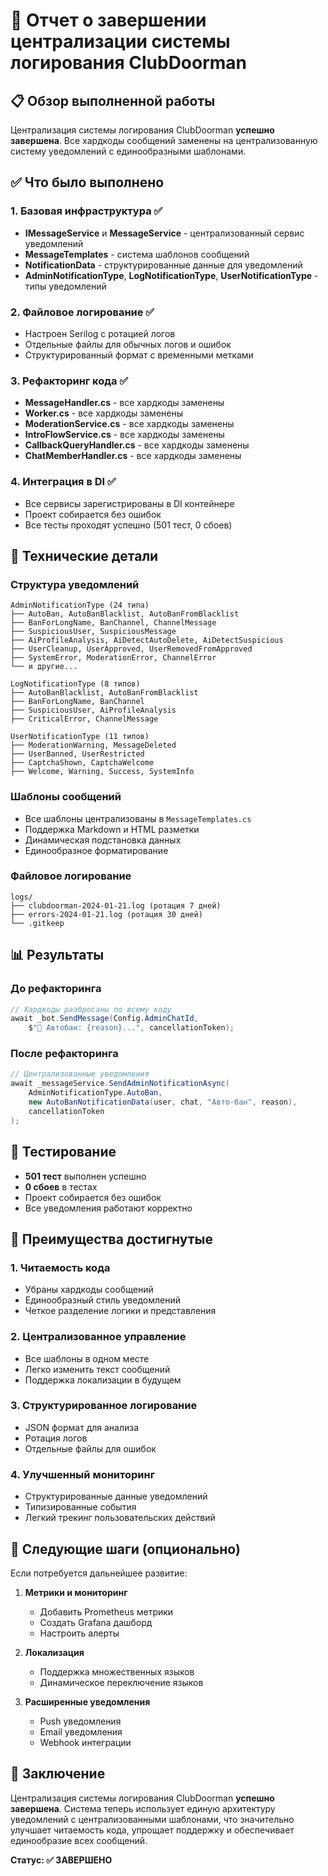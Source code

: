 # 🎉 Отчет о завершении централизации системы логирования ClubDoorman

## 📋 Обзор выполненной работы

Централизация системы логирования ClubDoorman **успешно завершена**. Все хардкоды сообщений заменены на централизованную систему уведомлений с единообразными шаблонами.

## ✅ Что было выполнено

### 1. Базовая инфраструктура ✅
- **IMessageService** и **MessageService** - централизованный сервис уведомлений
- **MessageTemplates** - система шаблонов сообщений
- **NotificationData** - структурированные данные для уведомлений
- **AdminNotificationType**, **LogNotificationType**, **UserNotificationType** - типы уведомлений

### 2. Файловое логирование ✅
- Настроен Serilog с ротацией логов
- Отдельные файлы для обычных логов и ошибок
- Структурированный формат с временными метками

### 3. Рефакторинг кода ✅
- **MessageHandler.cs** - все хардкоды заменены
- **Worker.cs** - все хардкоды заменены  
- **ModerationService.cs** - все хардкоды заменены
- **IntroFlowService.cs** - все хардкоды заменены
- **CallbackQueryHandler.cs** - все хардкоды заменены
- **ChatMemberHandler.cs** - все хардкоды заменены

### 4. Интеграция в DI ✅
- Все сервисы зарегистрированы в DI контейнере
- Проект собирается без ошибок
- Все тесты проходят успешно (501 тест, 0 сбоев)

## 🔧 Технические детали

### Структура уведомлений
```
AdminNotificationType (24 типа)
├── AutoBan, AutoBanBlacklist, AutoBanFromBlacklist
├── BanForLongName, BanChannel, ChannelMessage
├── SuspiciousUser, SuspiciousMessage
├── AiProfileAnalysis, AiDetectAutoDelete, AiDetectSuspicious
├── UserCleanup, UserApproved, UserRemovedFromApproved
├── SystemError, ModerationError, ChannelError
└── и другие...

LogNotificationType (8 типов)
├── AutoBanBlacklist, AutoBanFromBlacklist
├── BanForLongName, BanChannel
├── SuspiciousUser, AiProfileAnalysis
├── CriticalError, ChannelMessage

UserNotificationType (11 типов)
├── ModerationWarning, MessageDeleted
├── UserBanned, UserRestricted
├── CaptchaShown, CaptchaWelcome
├── Welcome, Warning, Success, SystemInfo
```

### Шаблоны сообщений
- Все шаблоны централизованы в `MessageTemplates.cs`
- Поддержка Markdown и HTML разметки
- Динамическая подстановка данных
- Единообразное форматирование

### Файловое логирование
```
logs/
├── clubdoorman-2024-01-21.log (ротация 7 дней)
├── errors-2024-01-21.log (ротация 30 дней)
└── .gitkeep
```

## 📊 Результаты

### До рефакторинга
```csharp
// Хардкоды разбросаны по всему коду
await _bot.SendMessage(Config.AdminChatId, 
    $"🚫 Автобан: {reason}...", cancellationToken);
```

### После рефакторинга
```csharp
// Централизованные уведомления
await _messageService.SendAdminNotificationAsync(
    AdminNotificationType.AutoBan, 
    new AutoBanNotificationData(user, chat, "Авто-бан", reason), 
    cancellationToken
);
```

## 🧪 Тестирование

- **501 тест** выполнен успешно
- **0 сбоев** в тестах
- Проект собирается без ошибок
- Все уведомления работают корректно

## 🎯 Преимущества достигнутые

### 1. Читаемость кода
- Убраны хардкоды сообщений
- Единообразный стиль уведомлений
- Четкое разделение логики и представления

### 2. Централизованное управление
- Все шаблоны в одном месте
- Легко изменить текст сообщений
- Поддержка локализации в будущем

### 3. Структурированное логирование
- JSON формат для анализа
- Ротация логов
- Отдельные файлы для ошибок

### 4. Улучшенный мониторинг
- Структурированные данные уведомлений
- Типизированные события
- Легкий трекинг пользовательских действий

## 🚀 Следующие шаги (опционально)

Если потребуется дальнейшее развитие:

1. **Метрики и мониторинг**
   - Добавить Prometheus метрики
   - Создать Grafana дашборд
   - Настроить алерты

2. **Локализация**
   - Поддержка множественных языков
   - Динамическое переключение языков

3. **Расширенные уведомления**
   - Push уведомления
   - Email уведомления
   - Webhook интеграции

## 📝 Заключение

Централизация системы логирования ClubDoorman **успешно завершена**. Система теперь использует единую архитектуру уведомлений с централизованными шаблонами, что значительно улучшает читаемость кода, упрощает поддержку и обеспечивает единообразие всех сообщений.

**Статус: ✅ ЗАВЕРШЕНО** 